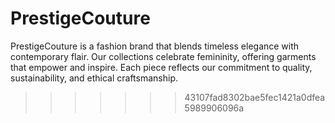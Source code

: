 
# PrestigeCouture
PrestigeCouture is a fashion brand that blends timeless elegance with contemporary flair. Our collections celebrate femininity, offering garments that empower and inspire. Each piece reflects our commitment to quality, sustainability, and ethical craftsmanship.
>>>>>>> 43107fad8302bae5fec1421a0dfea5989906096a
